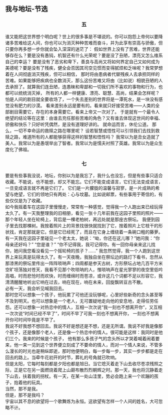 ## 我与地坛-节选  

<h3 style="text-align: center;">五</h3>  
谁又能把这世界想个明白呢？世上的很多事是不堪说的。你可以抱怨上帝何以要降诸多苦难给这人间，你也可以为消灭种种苦难而奋斗，并为此享有崇高与骄傲，但只要你再多想一步你就会坠入深深的迷茫了：
假如世界上没有了苦难，世界还能够存在么？要是没有愚钝，机智还有什么光荣呢？要是没了丑陋，漂亮又怎么维系自己的幸运？
要是没有了恶劣和卑下，善良与高尚又将如何界定自己又如何成为美德呢？要是没有了残疾，健全会否因其司空见惯而变得腻烦和乏味呢？我常梦想着在人间彻底消灭残疾，但可以相信，
那时将由患病者代替残疾人去承担同样的苦难。如果能够把疾病也全数消灭，那么这份苦难又将由（比如说）相貌丑陋的人去承担了。就算我们连丑陋，连愚昧和卑鄙和一切我们所不喜欢的事物和行为，也都可以统统消灭掉，
所有的人都一样健康、漂亮、聪慧、高尚，结果会怎样呢？怕是人间的剧目就全要收场了，一个失去差别的世界将是一潭死水，是一块没有感觉没有肥力的沙漠。  
看来差别永远是要有的。看来就只好接受苦难——人类的全部剧目需要它，存在的本身需要它。看来上帝又一次对了。  
于是就有一个最令人绝望的结论等在这里：由谁去充任那些苦难的角色？又有谁去体现这世间的幸福、骄傲和快乐？只好听凭偶然，是没有道理好讲的。  
就命运而言，休伦公道。  
那么，一切不幸命运的救赎之路在哪里呢？  
设若智慧或悟性可以引领我们去找到救赎之路，难道所有的人都能够获得这样的智慧和悟性吗？  
我常以为是丑女造就了美人。我常以为是愚氓举出了智者。我常以为是懦夫衬照了英雄。我常以为是众生度化了佛祖。  

<h3 style="text-align: center;">七</h3>  

要是有些事我没说，地坛，你别以为是我忘了，我什么也没忘，但是有些事只适合收藏。不能说，也不能想，却又不能忘。它们不能变成语言，它们无法变成语言，一旦变成语言就不再是它们了。
它们是一片朦胧的温馨与寂寥，是一片成熟的希望与绝望，它们的领地只有两处：心与坟墓。比如说邮票，有些事用于寄信的，有些仅仅是为了收藏。  
如今我摇着车在这园子里慢慢走，常常有一种感觉，觉得我一个人跑出来已经玩得太久了。有一天我整理我的旧相册，看见一张十几年前我在这园子里照的照片——那个年轻人坐在轮椅上，背后是一棵老柏树，再远处就是那座古祭坛。
我便到园子里去找那棵树。我按着照片上的背景找很快就找到了它，按着照片上它枝干的形状找，肯定那就是它。但是它已经死了，而且在它身上缠绕着一条碗口粗的藤萝。
有一天我在这园子里碰见一个老太太，她说：“呦，你还在这儿哪？”她问我：“你母亲还好吗？” “您是谁？” “你不记得我，我可记得你。有一回你母亲来这儿找你，她问我您看没看见一个摇轮椅的孩子？......”
我忽然觉得，我一个人跑到这世界上来玩真是玩得太久了。有一天夜晚，我独自坐在祭坛边的路灯下看书，忽然从那漆黑的祭坛里传出一阵阵唢呐声；四周都是参天古树，方形祭坛占地几百平方米空旷坦荡独对苍天，我看不见那个吹唢呐的人，惟唢呐声在星光寥寥的夜空里低吟高唱，时而悲怆时而欢快，时而缠绵时而苍凉，或许这几个词都不足以形容它，我清清醒醒地听出它响在过去，响在现在，响在未来，回旋飘转亘古不散。  
必有一天，我会听见喊我回去。  
那时您可以想象一个孩子，他玩累了可他还没玩够呢，心里好些新奇的念头甚至等不及到明天。也可以想象是一个老人，无可置疑地走向他的安息地，走得任劳任怨。还可以想象一对热恋中的情人，互相一次次说“我一刻也不想离开你”，又互相一次次说“时间已经不早了”，时间不早了可我一刻也不想离开你，
一刻也不想离开你可时间毕竟是不早了。  
我说不好我想不想回去。我说不好是想还是不想，还是无所谓。我说不好我是像那个孩子，还是像那个老人，还是像一个热恋中的情人。很可能是这样：我同时是他们三个。我来的时候是个孩子，
他有那么多孩子气的念头所以才哭着喊着闹着要来，他一来一见到这个世界便立刻成了不要命的情人，而对一个情人来说，不管多么漫长的时光也是稍纵即逝，那时他便明白，每一步每一步，其实一步步都是走在回去的路上。当牵牛花初开的时节，葬礼的号角就已吹响。  
但是太阳，它每时每刻都是夕阳也都是旭日。当它熄灭着走下山去收尽苍凉残照之际，正是它在另一面燃烧着爬上山巅布散烈烈朝辉之时。那一天，我也将沉静着走下山去，扶着我的拐杖。有一天，在某一处山洼里，势必会跑上来一个欢蹦的孩子，抱着他的玩具。  
当然，那不是我。  
但是，那不是我吗？  
宇宙以其不息的欲望将一个歌舞炼为永恒。这欲望有怎样一个人间的姓名，大可忽略不计。

